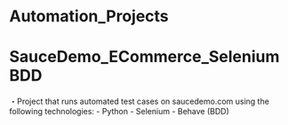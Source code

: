 # Automation_Projects

# SauceDemo_ECommerce_SeleniumBDD
  ・Project that runs automated test cases on saucedemo.com using the following technologies:
    - Python
    - Selenium
    - Behave (BDD)

